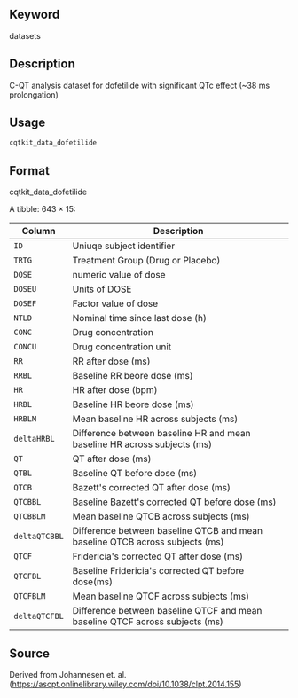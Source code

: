 ## Keyword

datasets

## Description

C-QT analysis dataset for dofetilide with significant QTc effect (~38 ms prolongation)

## Usage

```r
cqtkit_data_dofetilide
```

## Format

cqtkit_data_dofetilide

A tibble: 643 × 15:

| Column | Description |
|--------|-------------|
| `ID` | Uniuqe subject identifier |
| `TRTG` | Treatment Group (Drug or Placebo) |
| `DOSE` | numeric value of dose |
| `DOSEU` | Units of DOSE |
| `DOSEF` | Factor value of dose |
| `NTLD` | Nominal time since last dose (h) |
| `CONC` | Drug concentration |
| `CONCU` | Drug concentration unit |
| `RR` | RR after dose (ms) |
| `RRBL` | Baseline RR beore dose (ms) |
| `HR` | HR after dose (bpm) |
| `HRBL` | Baseline HR beore dose (ms) |
| `HRBLM` | Mean baseline HR across subjects (ms) |
| `deltaHRBL` | Difference between baseline HR and mean baseline HR across subjects (ms) |
| `QT` | QT after dose (ms) |
| `QTBL` | Baseline QT before dose (ms) |
| `QTCB` | Bazett's corrected QT after dose (ms) |
| `QTCBBL` | Baseline Bazett's corrected QT before dose (ms) |
| `QTCBBLM` | Mean baseline QTCB across subjects (ms) |
| `deltaQTCBBL` | Difference between baseline QTCB and mean baseline QTCB across subjects (ms) |
| `QTCF` | Fridericia's corrected QT after dose (ms) |
| `QTCFBL` | Baseline Fridericia's corrected QT before dose(ms) |
| `QTCFBLM` | Mean baseline QTCF across subjects (ms) |
| `deltaQTCFBL` | Difference between baseline QTCF and mean baseline QTCF across subjects (ms) |

## Source

Derived from Johannesen et. al. (https://ascpt.onlinelibrary.wiley.com/doi/10.1038/clpt.2014.155)



